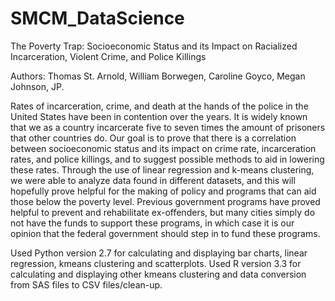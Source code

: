 # SMCM_DataScience

The Poverty Trap: Socioeconomic Status and its Impact on Racialized Incarceration, Violent Crime, and Police Killings

Authors: Thomas St. Arnold, William Borwegen, Caroline Goyco, Megan Johnson, JP.

Rates of incarceration, crime, and death at the hands of the police in the United States have been in contention over the years. It is widely known that we as a country incarcerate five to seven times the amount of prisoners that other countries do. Our goal is to prove that there is a correlation between socioeconomic status and its impact on crime rate, incarceration rates, and police killings, and to suggest possible methods to aid in lowering these rates. Through the use of linear regression and k-means clustering, we were able to analyze data found in different datasets, and this will hopefully prove helpful for the making of policy and programs that can aid those below the poverty level. Previous government programs have proved helpful to prevent and rehabilitate ex-offenders, but many cities simply do not have the funds to support these programs, in which case it is our opinion that the federal government should step in to fund these programs.

Used Python version 2.7 for calculating and displaying bar charts, linear regression, kmeans clustering and scatterplots. Used R version 3.3 for calculating and displaying other kmeans clustering and data conversion from SAS files to CSV files/clean-up.
